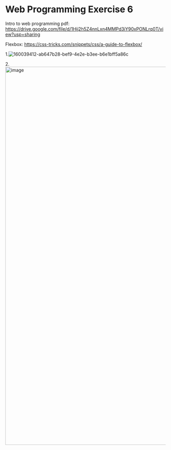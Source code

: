 # Web Programming Exercise 6
Intro to web programming pdf: 
https://drive.google.com/file/d/1Hij2h5Z4nnLxn4MMPd3iY90xPONLrq0T/view?usp=sharing

Flexbox:
https://css-tricks.com/snippets/css/a-guide-to-flexbox/


1.![160039412-ab647b28-bef9-4e2e-b3ee-b6e1bff5a86c](https://github.com/user-attachments/assets/e1026a96-00e6-4775-86af-72d83b1b6295)



2.<img width="1186" alt="image" src="https://github.com/user-attachments/assets/62010e7f-e990-41fc-8708-39be9cffe64b" />


